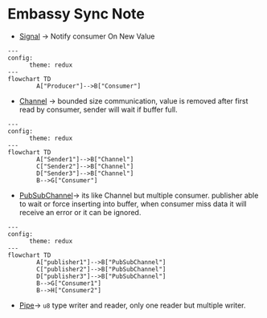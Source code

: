 # Embassy Sync Note

- [Signal](https://docs.embassy.dev/embassy-sync/git/default/signal/struct.Signal.html) -> Notify consumer On New Value

```mermaid
---
config:
      theme: redux
---
flowchart TD
        A["Producer"]-->B["Consumer"]
```

- [Channel](https://docs.embassy.dev/embassy-sync/git/default/channel/struct.Channel.html) -> bounded size communication, value is removed after first read by consumer, sender will wait if buffer full.

```mermaid
---
config:
      theme: redux
---
flowchart TD
        A["Sender1"]-->B["Channel"]
        C["Sender2"]-->B["Channel"]
        D["Sender3"]-->B["Channel"]
        B-->G["Consumer"]
```

- [PubSubChannel](https://docs.embassy.dev/embassy-sync/git/default/pubsub/struct.PubSubChannel.html)-> its like Channel but multiple consumer. publisher able to wait or force inserting into buffer, when consumer miss data it will receive an error or it can be ignored.

```mermaid
---
config:
      theme: redux
---
flowchart TD
        A["publisher1"]-->B["PubSubChannel"]
        C["publisher2"]-->B["PubSubChannel"]
        D["publisher3"]-->B["PubSubChannel"]
        B-->G["Consumer1"]
        B-->H["Consumer2"]
```

- [Pipe](https://docs.embassy.dev/embassy-sync/git/default/pubsub/struct.PubSubChannel.html)-> `u8` type writer and reader, only one reader but multiple writer.
